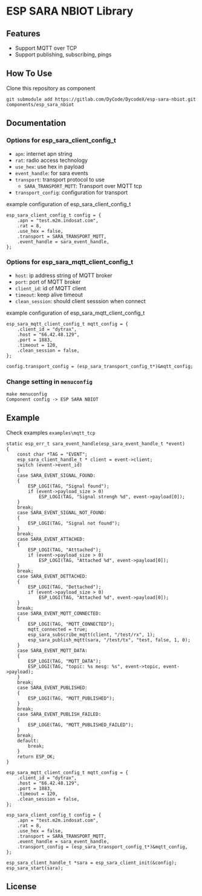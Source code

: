 # ESP SARA NBIOT Library

## Features
- Support MQTT over TCP
- Support publishing, subscribing, pings

## How To Use

Clone this repository as component

```git submodule add https://gitlab.com/DyCode/DycodeX/esp-sara-nbiot.git components/esp_sara_nbiot```

## Documentation

### Options for esp_sara_client_config_t

- ```apn```: internet apn string
- ```rat```: radio access technology
- ```use_hex```: use hex in payload
- ```event_handle```: for sara events
- ```transport```: transport protocol to use
    - ```SARA_TRANSPORT_MQTT```: Transport over MQTT tcp
- ```transport_config```: configuration for transport

example configuration of esp_sara_client_config_t

```
esp_sara_client_config_t config = {
    .apn = "test.m2m.indosat.com",
    .rat = 8,
    .use_hex = false,
    .transport = SARA_TRANSPORT_MQTT,
    .event_handle = sara_event_handle,
};
```

### Options for esp_sara_mqtt_client_config_t

- ```host```: ip address string of MQTT broker
- ```port```: port of MQTT broker
- ```client_id```: id of MQTT client
- ```timeout```: keep alive timeout
- ```clean_session```: should client sesssion when connect

example configuration of esp_sara_mqtt_client_config_t
```
esp_sara_mqtt_client_config_t mqtt_config = {
    .client_id = "dytrax",
    .host = "66.42.48.129",
    .port = 1883,
    .timeout = 120,
    .clean_session = false,
};

config.transport_config = (esp_sara_transport_config_t*)&mqtt_config;
```

### Change setting in ```menuconfig```
```
make menuconfig
Component config -> ESP SARA NBIOT
```

## Example

Check examples ```examples\mqtt_tcp```

```
static esp_err_t sara_event_handle(esp_sara_event_handle_t *event)
{
    const char *TAG = "EVENT";
    esp_sara_client_handle_t * client = event->client;
    switch (event->event_id)
    {
    case SARA_EVENT_SIGNAL_FOUND:
    {
        ESP_LOGI(TAG, "Signal found");
        if (event->payload_size > 0)
            ESP_LOGI(TAG, "Signal strengh %d", event->payload[0]);
    }
    break;
    case SARA_EVENT_SIGNAL_NOT_FOUND:
    {
        ESP_LOGI(TAG, "Signal not found");
    }
    break;
    case SARA_EVENT_ATTACHED:
    {
        ESP_LOGI(TAG, "Atttached");
        if (event->payload_size > 0)
            ESP_LOGI(TAG, "Attached %d", event->payload[0]);
    }
    break;
    case SARA_EVENT_DETTACHED:
    {
        ESP_LOGI(TAG, "Dettached");
        if (event->payload_size > 0)
            ESP_LOGI(TAG, "Attached %d", event->payload[0]);
    }
    break;
    case SARA_EVENT_MQTT_CONNECTED:
    {
        ESP_LOGI(TAG, "MQTT_CONNECTED");
        mqtt_connected = true;
        esp_sara_subscribe_mqtt(client, "/test/rx", 1);
        esp_sara_publish_mqtt(sara, "/test/tx", "test, false, 1, 0);
    }
    case SARA_EVENT_MQTT_DATA:
    {
        ESP_LOGI(TAG, "MQTT_DATA");
        ESP_LOGI(TAG, "topic: %s mesg: %s", event->topic, event->payload);
    }
    break;
    case SARA_EVENT_PUBLISHED:
    {
        ESP_LOGI(TAG, "MQTT_PUBLISHED");
    }
    break;
    case SARA_EVENT_PUBLISH_FAILED:
    {
        ESP_LOGE(TAG, "MQTT_PUBLISHED_FAILED");
    }
    break;
    default:
        break;
    }
    return ESP_OK;
}

esp_sara_mqtt_client_config_t mqtt_config = {
    .client_id = "dytrax",
    .host = "66.42.48.129",
    .port = 1883,
    .timeout = 120,
    .clean_session = false,
};

esp_sara_client_config_t config = {
    .apn = "test.m2m.indosat.com",
    .rat = 8,
    .use_hex = false,
    .transport = SARA_TRANSPORT_MQTT,
    .event_handle = sara_event_handle,
    .transport_config = (esp_sara_transport_config_t*)&mqtt_config,
};

esp_sara_client_handle_t *sara = esp_sara_client_init(&config);
esp_sara_start(sara);

```

## License